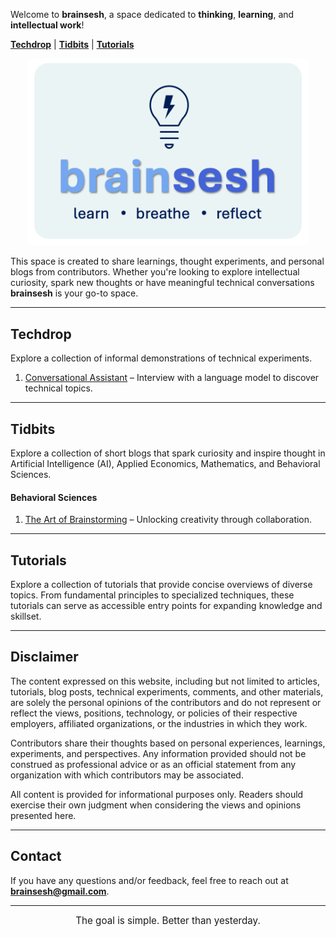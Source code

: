 <!-- # brainsesh -->

Welcome to **brainsesh**, a space dedicated to **thinking**, **learning**, and **intellectual work**!

[**Techdrop**](#techdrop) | [**Tidbits**](#tidbits) | [**Tutorials**](#tutorials)

<div style="text-align: center;">
  <img src="./images/logo.jpg" alt="Brainsesh Logo" width="450"/>
</div>

This space is created to share learnings, thought experiments, and personal blogs from contributors. Whether you're looking to explore intellectual curiosity, spark new thoughts or have meaningful technical conversations **brainsesh** is your go-to space.

---

## Techdrop
Explore a collection of informal demonstrations of technical experiments.

<!-- #### Conversational Assistant -->
1. <a href="./docs/the-art-of-brainstorming/index.html" target="_blank">Conversational Assistant</a> – Interview with a language model to discover technical topics.

---

## Tidbits
Explore a collection of short blogs that spark curiosity and inspire thought in Artificial Intelligence (AI), Applied Economics, Mathematics, and Behavioral Sciences.

#### Behavioral Sciences 
1. <a href="./docs/the-art-of-brainstorming/index.html" target="_blank">The Art of Brainstorming</a> – Unlocking creativity through collaboration.

---

## Tutorials
Explore a collection of tutorials that provide concise overviews of diverse topics. From fundamental principles to specialized techniques, these tutorials can serve as accessible entry points for expanding knowledge and skillset.

<!-- 1. <a href="./docs/the-art-of-brainstorming/index.html" target="_blank">Linear Algebra</a> – Hidden Language Behind Modern Technology
2. <a href="./docs/the-art-of-brainstorming/index.html" target="_blank">Neural Networks</a> – Where Mathematics Mimics the Mind
3. <a href="./docs/the-art-of-brainstorming/index.html" target="_blank">Language Models</a> – Digital Minds Reshaping How We Communicate -->

---

## Disclaimer

The content expressed on this website, including but not limited to articles, tutorials, blog posts, technical experiments, comments, and other materials, are solely the personal opinions of the contributors and do not represent or reflect the views, positions, technology, or policies of their respective employers, affiliated organizations, or the industries in which they work.

Contributors share their thoughts based on personal experiences, learnings, experiments, and perspectives. Any information provided should not be construed as professional advice or as an official statement from any organization with which contributors may be associated.

All content is provided for informational purposes only. Readers should exercise their own judgment when considering the views and opinions presented here.

---

## Contact

If you have any questions and/or feedback, feel free to reach out at **[brainsesh@gmail.com](mailto:brainsesh@gmail.com)**.

---

<div align="center" style="font-size: 0.95rem;">
  The goal is simple. Better than yesterday. 
</div>


